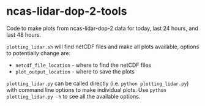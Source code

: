 # ncas-lidar-dop-2-tools

Code to make plots from ncas-lidar-dop-2 data for today, last 24 hours, and last 48 hours.

`plotting_lidar.sh` will find netCDF files and make all plots available, options to potentially change are:
* `netcdf_file_location` - where to find the netCDF files
* `plot_output_location` - where to save the plots


`plotting_lidar.py` can be called directly (i.e. `python plotting_lidar.py`) with command line options to make individual plots. Use `python plotting_lidar.py -h` to see all the available options.
